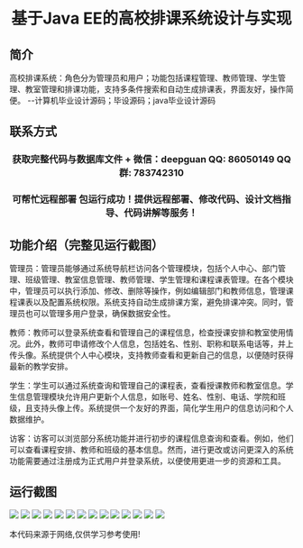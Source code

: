 <p><h1 align="center">基于Java EE的高校排课系统设计与实现</h1></p>

## 简介
高校排课系统：角色分为管理员和用户；功能包括课程管理、教师管理、学生管理、教室管理和排课功能，支持多条件搜索和自动生成排课表，界面友好，操作简便。    --计算机毕业设计源码；毕设源码；java毕业设计源码


## 联系方式
<p><h3 align="center">获取完整代码与数据库文件 + 微信：deepguan QQ: 86050149 QQ群: 783742310</h3></p>
<p><h3 align="center">可帮忙远程部署 包运行成功！提供远程部署、修改代码、设计文档指导、代码讲解等服务！</h3></p>

## 功能介绍（完整见运行截图）
管理员：管理员能够通过系统导航栏访问各个管理模块，包括个人中心、部门管理、班级管理、教室信息管理、教师管理、学生管理和课程课表管理。在各个模块中，管理员可以执行添加、修改、删除等操作，例如编辑部门和教师信息，管理课程课表以及配置系统权限。系统支持自动生成排课方案，避免排课冲突。同时，管理员也可以管理多用户登录，确保数据安全性。

教师：教师可以登录系统查看和管理自己的课程信息，检查授课安排和教室使用情况。此外，教师可申请修改个人信息，包括姓名、性别、职称和联系电话等，并上传头像。系统提供个人中心模块，支持教师查看和更新自己的信息，以便随时获得最新的教学安排。

学生：学生可以通过系统查询和管理自己的课程表，查看授课教师和教室信息。学生信息管理模块允许用户更新个人信息，如账号、姓名、性别、电话、学院和班级，且支持头像上传。系统提供一个友好的界面，简化学生用户的信息访问和个人数据维护。

访客：访客可以浏览部分系统功能并进行初步的课程信息查询和查看。例如，他们可以查看课程安排、教师和班级的基本信息。然而，进行更改或访问更深入的系统功能需要通过注册成为正式用户并登录系统，以便使用更进一步的资源和工具。


## 运行截图
![](https://bs-1329754181.cos.ap-shanghai.myqcloud.com/ssm/CollegeTimetableSystem/img/001.jpg)
![](https://bs-1329754181.cos.ap-shanghai.myqcloud.com/ssm/CollegeTimetableSystem/img/002.jpg)
![](https://bs-1329754181.cos.ap-shanghai.myqcloud.com/ssm/CollegeTimetableSystem/img/003.jpg)
![](https://bs-1329754181.cos.ap-shanghai.myqcloud.com/ssm/CollegeTimetableSystem/img/004.jpg)
![](https://bs-1329754181.cos.ap-shanghai.myqcloud.com/ssm/CollegeTimetableSystem/img/005.jpg)
![](https://bs-1329754181.cos.ap-shanghai.myqcloud.com/ssm/CollegeTimetableSystem/img/006.jpg)
![](https://bs-1329754181.cos.ap-shanghai.myqcloud.com/ssm/CollegeTimetableSystem/img/007.jpg)
![](https://bs-1329754181.cos.ap-shanghai.myqcloud.com/ssm/CollegeTimetableSystem/img/008.jpg)
![](https://bs-1329754181.cos.ap-shanghai.myqcloud.com/ssm/CollegeTimetableSystem/img/009.jpg)
![](https://bs-1329754181.cos.ap-shanghai.myqcloud.com/ssm/CollegeTimetableSystem/img/010.jpg)
![](https://bs-1329754181.cos.ap-shanghai.myqcloud.com/ssm/CollegeTimetableSystem/img/011.jpg)
![](https://bs-1329754181.cos.ap-shanghai.myqcloud.com/ssm/CollegeTimetableSystem/img/012.jpg)
![](https://bs-1329754181.cos.ap-shanghai.myqcloud.com/ssm/CollegeTimetableSystem/img/013.jpg)
![](https://bs-1329754181.cos.ap-shanghai.myqcloud.com/ssm/CollegeTimetableSystem/img/014.jpg)

<p>本代码来源于网络,仅供学习参考使用!</p>
